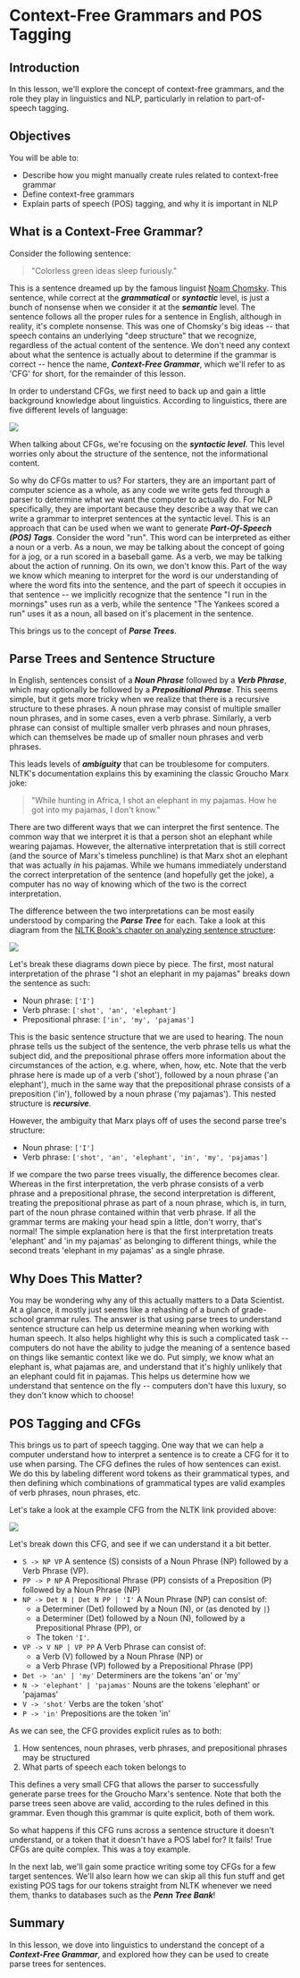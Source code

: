 
# Context-Free Grammars and POS Tagging

## Introduction

In this lesson, we'll explore the concept of context-free grammars, and the role they play in linguistics and NLP, particularly in relation to part-of-speech tagging.

## Objectives

You will be able to:

- Describe how you might manually create rules related to context-free grammar 
- Define context-free grammars 
- Explain parts of speech (POS) tagging, and why it is important in NLP 

## What is a Context-Free Grammar?

Consider the following sentence: 

> "Colorless green ideas sleep furiously."

This is a sentence dreamed up by the famous linguist [Noam Chomsky](https://en.wikipedia.org/wiki/Noam_Chomsky). This sentence, while correct at the **_grammatical_** or **_syntactic_** level, is just a bunch of nonsense when we consider it at the **_semantic_** level. The sentence follows all the proper rules for a sentence in English, although in reality, it's complete nonsense. This was one of Chomsky's big ideas -- that speech contains an underlying "deep structure" that we recognize, regardless of the actual content of the sentence. We don't need any context about what the sentence is actually about to determine if the grammar is correct -- hence the name, **_Context-Free Grammar_**, which we'll refer to as 'CFG' for short, for the remainder of this lesson. 

In order to understand CFGs, we first need to back up and gain a little background knowledge about linguistics. According to linguistics, there are five different levels of language:

<img src='images/new_LevelsOfLanguage-Graph.png'>

When talking about CFGs, we're focusing on the **_syntactic level_**. This level worries only about the structure of the sentence, not the informational content. 

So why do CFGs matter to us? For starters, they are an important part of computer science as a whole, as any code we write gets fed through a parser to determine what we want the computer to actually do. For NLP specifically, they are important because they describe a way that we can write a grammar to interpret sentences at the syntactic level. This is an approach that can be used when we want to generate **_Part-Of-Speech (POS) Tags_**. Consider the word "run". This word can be interpreted as either a noun or a verb. As a noun, we may be talking about the concept of going for a jog, or a run scored in a baseball game. As a verb, we may be talking about the action of running. On its own, we don't know this. Part of the way we know which meaning to interpret for the word is our understanding of where the word fits into the sentence, and the part of speech it occupies in that sentence -- we implicitly recognize that the sentence "I run in the mornings" uses run as a verb, while the sentence "The Yankees scored a run" uses it as a noun, all based on it's placement in the sentence. 

This brings us to the concept of **_Parse Trees_**. 

## Parse Trees and Sentence Structure

In English, sentences consist of a **_Noun Phrase_** followed by a **_Verb Phrase_**, which may optionally be followed by a **_Prepositional Phrase_**. This seems simple, but it gets more tricky when we realize that there is a recursive structure to these phrases. A noun phrase may consist of multiple smaller noun phrases, and in some cases, even a verb phrase. Similarly, a verb phrase can consist of multiple smaller verb phrases and noun phrases, which can themselves be made up of smaller noun phrases and verb phrases. 

This leads levels of **_ambiguity_** that can be troublesome for computers. NLTK's documentation explains this by examining the classic Groucho Marx joke:

> "While hunting in Africa, I shot an elephant in my pajamas. How he got into my pajamas, I don't know."

There are two different ways that we can interpret the first sentence. The common way that we interpret it is that a person shot an elephant while wearing pajamas. However, the alternative interpretation that is still correct (and the source of Marx's timeless punchline) is that Marx shot an elephant that was actually _in_ his pajamas. While we humans immediately understand the correct interpretation of the sentence (and hopefully get the joke), a computer has no way of knowing which of the two is the correct interpretation. 

The difference between the two interpretations can be most easily understood by comparing the **_Parse Tree_** for each. Take a look at this diagram from the [NLTK Book's chapter on analyzing sentence structure](https://www.nltk.org/book/ch08.html):

<img src='images/parse_tree.png'>

Let's break these diagrams down piece by piece. The first, most natural interpretation of the phrase "I shot an elephant in my pajamas" breaks down the sentence as such:

* Noun phrase: `['I']`
* Verb phrase: `['shot', 'an', 'elephant']`
* Prepositional phrase: `['in', 'my', 'pajamas']`

This is the basic sentence structure that we are used to hearing. The noun phrase tells us the subject of the sentence, the verb phrase tells us what the subject did, and the prepositional phrase offers more information about the circumstances of the action, e.g. where, when, how, etc. Note that the verb phrase here is made up of a verb ('shot'), followed by a noun phrase ('an elephant'), much in the same way that the prepositional phrase consists of a preposition ('in'), followed by a noun phrase ('my pajamas'). This nested structure is **_recursive_**.

However, the ambiguity that Marx plays off of uses the second parse tree's structure:

* Noun phrase: `['I']`
* Verb phrase: `['shot', 'an', 'elephant', 'in', 'my', 'pajamas']`

If we compare the two parse trees visually, the difference becomes clear. Whereas in the first interpretation, the verb phrase consists of a verb phrase and a prepositional phrase, the second interpretation is different, treating the prepositional phrase as part of a noun phrase, which is, in turn, part of the noun phrase contained within that verb phrase. If all the grammar terms are making your head spin a little, don't worry, that's normal! The simple explanation here is that the first interpretation treats 'elephant' and 'in my pajamas' as belonging to different things, while the second treats 'elephant in my pajamas' as a single phrase. 

## Why Does This Matter?

You may be wondering why any of this actually matters to a Data Scientist. At a glance, it mostly just seems like a rehashing of a bunch of grade-school grammar rules. The answer is that using parse trees to understand sentence structure can help us determine meaning when working with human speech. It also helps highlight why this is such a complicated task -- computers do not have the ability to judge the meaning of a sentence based on things like semantic context like we do. Put simply, we know what an elephant is, what pajamas are, and understand that it's highly unlikely that an elephant could fit in pajamas. This helps us determine how we understand that sentence on the fly -- computers don't have this luxury, so they don't know which to choose!

## POS Tagging and CFGs

This brings us to part of speech tagging. One way that we can help a computer understand how to interpret a sentence is to create a CFG for it to use when parsing. The CFG defines the rules of how sentences can exist. We do this by labeling different word tokens as their grammatical types, and then defining which combinations of grammatical types are valid examples of verb phrases, noun phrases, etc. 

Let's take a look at the example CFG from the NLTK link provided above:

<img src='images/cfg.png'>

Let's break down this CFG, and see if we can understand it a bit better. 

* `S -> NP VP` A sentence (S) consists of a Noun Phrase (NP) followed by a Verb Phrase (VP).
* `PP -> P NP` A Prepositional Phrase (PP) consists of a Preposition (P) followed by a Noun Phrase (NP)
* `NP -> Det N | Det N PP | 'I'` A Noun Phrase (NP) can consist of:
    * a Determiner (Det) followed by a Noun (N), or (as denoted by `|`) 
    * a Determiner (Det) followed by a Noun (N), followed by a Prepositional Phrase (PP), or
    * The token `'I'`.
* `VP -> V NP | VP PP` A Verb Phrase can consist of:
    * a Verb (V) followed by a Noun Phrase (NP) or
    * a Verb Phrase (VP) followed by a Prepositional Phrase (PP)
* `Det -> 'an' | 'my'` Determiners are the tokens 'an' or 'my'
* `N -> 'elephant' | 'pajamas'` Nouns are the tokens 'elephant' or 'pajamas'
* `V -> 'shot'` Verbs are the token 'shot'
* `P -> 'in'` Prepositions are the token 'in'

As we can see, the CFG provides explicit rules as to both:
1. How sentences, noun phrases, verb phrases, and prepositional phrases may be structured
2. What parts of speech each token belongs to 

This defines a very small CFG that allows the parser to successfully generate parse trees for the Groucho Marx's sentence. Note that both the parse trees seen above are valid, according to the rules defined in this grammar. Even though this grammar is quite explicit, both of them work. 

So what happens if this CFG runs across a sentence structure it doesn't understand, or a token that it doesn't have a POS label for? It fails! True CFGs are quite complex. This was a toy example. 

In the next lab, we'll gain some practice writing some toy CFGs for a few target sentences. We'll also learn how we can skip all this fun stuff and get existing POS tags for our tokens straight from NLTK whenever we need them, thanks to databases such as the **_Penn Tree Bank_**!


## Summary

In this lesson, we dove into linguistics to understand the concept of a **_Context-Free Grammar_**, and explored how they can be used to create parse trees for sentences.

